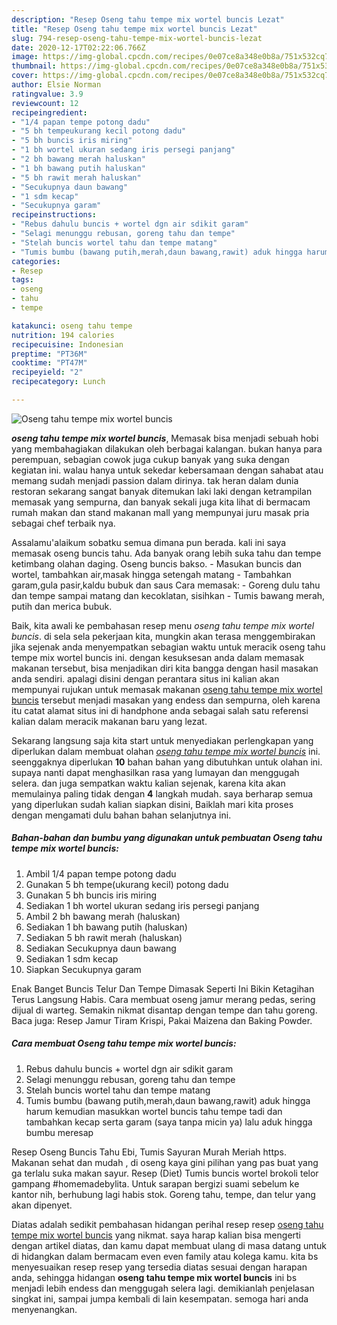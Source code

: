```yaml
---
description: "Resep Oseng tahu tempe mix wortel buncis Lezat"
title: "Resep Oseng tahu tempe mix wortel buncis Lezat"
slug: 794-resep-oseng-tahu-tempe-mix-wortel-buncis-lezat
date: 2020-12-17T02:22:06.766Z
image: https://img-global.cpcdn.com/recipes/0e07ce8a348e0b8a/751x532cq70/oseng-tahu-tempe-mix-wortel-buncis-foto-resep-utama.jpg
thumbnail: https://img-global.cpcdn.com/recipes/0e07ce8a348e0b8a/751x532cq70/oseng-tahu-tempe-mix-wortel-buncis-foto-resep-utama.jpg
cover: https://img-global.cpcdn.com/recipes/0e07ce8a348e0b8a/751x532cq70/oseng-tahu-tempe-mix-wortel-buncis-foto-resep-utama.jpg
author: Elsie Norman
ratingvalue: 3.9
reviewcount: 12
recipeingredient:
- "1/4 papan tempe potong dadu"
- "5 bh tempeukurang kecil potong dadu"
- "5 bh buncis iris miring"
- "1 bh wortel ukuran sedang iris persegi panjang"
- "2 bh bawang merah haluskan"
- "1 bh bawang putih haluskan"
- "5 bh rawit merah haluskan"
- "Secukupnya daun bawang"
- "1 sdm kecap"
- "Secukupnya garam"
recipeinstructions:
- "Rebus dahulu buncis + wortel dgn air sdikit garam"
- "Selagi menunggu rebusan, goreng tahu dan tempe"
- "Stelah buncis wortel tahu dan tempe matang"
- "Tumis bumbu (bawang putih,merah,daun bawang,rawit) aduk hingga harum kemudian masukkan wortel buncis tahu tempe tadi dan tambahkan kecap serta garam (saya tanpa micin ya) lalu aduk hingga bumbu meresap"
categories:
- Resep
tags:
- oseng
- tahu
- tempe

katakunci: oseng tahu tempe 
nutrition: 194 calories
recipecuisine: Indonesian
preptime: "PT36M"
cooktime: "PT47M"
recipeyield: "2"
recipecategory: Lunch

---
```



![Oseng tahu tempe mix wortel buncis](https://img-global.cpcdn.com/recipes/0e07ce8a348e0b8a/751x532cq70/oseng-tahu-tempe-mix-wortel-buncis-foto-resep-utama.jpg)

<b><i>oseng tahu tempe mix wortel buncis</i></b>, Memasak bisa menjadi sebuah hobi yang membahagiakan dilakukan oleh berbagai kalangan. bukan hanya para perempuan, sebagian cowok juga cukup banyak yang suka dengan kegiatan ini. walau hanya untuk sekedar kebersamaan dengan sahabat atau memang sudah menjadi passion dalam dirinya. tak heran dalam dunia restoran sekarang sangat banyak ditemukan laki laki dengan ketrampilan memasak yang sempurna, dan banyak sekali juga kita lihat di bermacam rumah makan dan stand makanan mall yang mempunyai juru masak pria sebagai chef terbaik nya.

Assalamu&#39;alaikum sobatku semua dimana pun berada. kali ini saya memasak oseng buncis tahu. Ada banyak orang lebih suka tahu dan tempe ketimbang olahan daging. Oseng buncis bakso. - Masukan buncis dan wortel, tambahkan air,masak hingga setengah matang - Tambahkan garam,gula pasir,kaldu bubuk dan saus Cara memasak: - Goreng dulu tahu dan tempe sampai matang dan kecoklatan, sisihkan - Tumis bawang merah, putih dan merica bubuk.

Baik, kita awali ke pembahasan resep menu <i>oseng tahu tempe mix wortel buncis</i>. di sela sela pekerjaan kita, mungkin akan terasa menggembirakan jika sejenak anda menyempatkan sebagian waktu untuk meracik oseng tahu tempe mix wortel buncis ini. dengan kesuksesan anda dalam memasak makanan tersebut, bisa menjadikan diri kita bangga dengan hasil masakan anda sendiri. apalagi disini dengan perantara situs ini kalian akan mempunyai rujukan untuk memasak makanan <u>oseng tahu tempe mix wortel buncis</u> tersebut menjadi masakan yang endess dan sempurna, oleh karena itu catat alamat situs ini di handphone anda sebagai salah satu referensi kalian dalam meracik makanan baru yang lezat.


Sekarang langsung saja kita start untuk menyediakan perlengkapan yang diperlukan dalam membuat olahan <u><i>oseng tahu tempe mix wortel buncis</i></u> ini. seenggaknya diperlukan <b>10</b> bahan bahan yang dibutuhkan untuk olahan ini. supaya nanti dapat menghasilkan rasa yang lumayan dan menggugah selera. dan juga sempatkan waktu kalian sejenak, karena kita akan memulainya paling tidak dengan <b>4</b> langkah mudah. saya berharap semua yang diperlukan sudah kalian siapkan disini, Baiklah mari kita proses dengan mengamati dulu bahan bahan selanjutnya ini.

<!--inarticleads1-->

##### Bahan-bahan dan bumbu yang digunakan untuk pembuatan Oseng tahu tempe mix wortel buncis:

1. Ambil 1/4 papan tempe potong dadu
1. Gunakan 5 bh tempe(ukurang kecil) potong dadu
1. Gunakan 5 bh buncis iris miring
1. Sediakan 1 bh wortel ukuran sedang iris persegi panjang
1. Ambil 2 bh bawang merah (haluskan)
1. Sediakan 1 bh bawang putih (haluskan)
1. Sediakan 5 bh rawit merah (haluskan)
1. Sediakan Secukupnya daun bawang
1. Sediakan 1 sdm kecap
1. Siapkan Secukupnya garam


Enak Banget Buncis Telur Dan Tempe Dimasak Seperti Ini Bikin Ketagihan Terus Langsung Habis. Cara membuat oseng jamur merang pedas, sering dijual di warteg. Semakin nikmat disantap dengan tempe dan tahu goreng. Baca juga: Resep Jamur Tiram Krispi, Pakai Maizena dan Baking Powder. 

<!--inarticleads2-->

##### Cara membuat Oseng tahu tempe mix wortel buncis:

1. Rebus dahulu buncis + wortel dgn air sdikit garam
1. Selagi menunggu rebusan, goreng tahu dan tempe
1. Stelah buncis wortel tahu dan tempe matang
1. Tumis bumbu (bawang putih,merah,daun bawang,rawit) aduk hingga harum kemudian masukkan wortel buncis tahu tempe tadi dan tambahkan kecap serta garam (saya tanpa micin ya) lalu aduk hingga bumbu meresap


Resep Oseng Buncis Tahu Ebi, Tumis Sayuran Murah Meriah https. Makanan sehat dan mudah , di oseng kaya gini pilihan yang pas buat yang ga terlalu suka makan sayur. Resep (Diet) Tumis buncis wortel brokoli telor gampang #homemadebylita. Untuk sarapan bergizi suami sebelum ke kantor nih, berhubung lagi habis stok. Goreng tahu, tempe, dan telur yang akan dipenyet. 

Diatas adalah sedikit pembahasan hidangan perihal resep resep <u>oseng tahu tempe mix wortel buncis</u> yang nikmat. saya harap kalian bisa mengerti dengan artikel diatas, dan kamu dapat membuat ulang di masa datang untuk di hidangkan dalam bermacam even even family atau kolega kamu. kita bs menyesuaikan resep resep yang tersedia diatas sesuai dengan harapan anda, sehingga hidangan <b>oseng tahu tempe mix wortel buncis</b> ini bs menjadi lebih endess dan menggugah selera lagi. demikianlah penjelasan singkat ini, sampai jumpa kembali di lain kesempatan. semoga hari anda menyenangkan.
